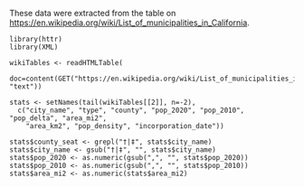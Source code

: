 These data were extracted from the table on https://en.wikipedia.org/wiki/List_of_municipalities_in_California.

```
library(httr)
library(XML)

wikiTables <- readHTMLTable(
  doc=content(GET("https://en.wikipedia.org/wiki/List_of_municipalities_in_California"), "text"))

stats <- setNames(tail(wikiTables[[2]], n=-2),
  c("city_name", "type", "county", "pop_2020", "pop_2010", "pop_delta", "area_mi2",
    "area_km2", "pop_density", "incorporation_date"))

stats$county_seat <- grepl("†|‡", stats$city_name)
stats$city_name <- gsub("†|‡", "", stats$city_name)
stats$pop_2020 <- as.numeric(gsub(",", "", stats$pop_2020))
stats$pop_2010 <- as.numeric(gsub(",", "", stats$pop_2010))
stats$area_mi2 <- as.numeric(stats$area_mi2)
```
